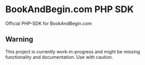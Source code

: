 # BookAndBegin.com PHP SDK
Official PHP-SDK for BookAndBegin.com

## Warning
This project is currently work-in-progress and might be missing functionality and documentation. Use with caution.
